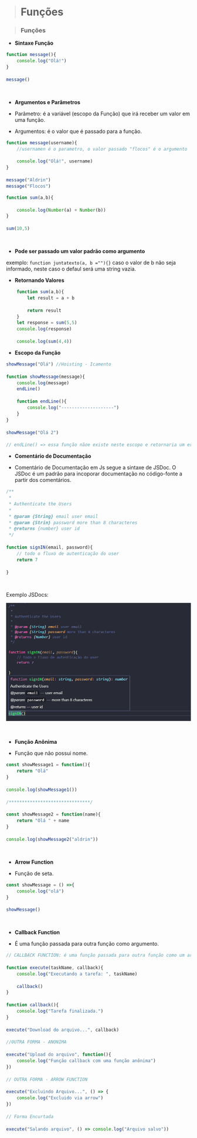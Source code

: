 > # **Funções**


> ### **Funções**

- **Sintaxe Função**

```javascript
function message(){
    console.log("Olá!")
}

message()
```
<br>

- **Argumentos e Parâmetros**

- Parâmetro: é a variável (escopo da Função) que irá receber um valor em uma função.
- Argumentos: é o valor que é passado para a função.

```javascript
function message(username){
    //usernamen é o parametro, o valor passado "flocos" é o argumento
    
    console.log("Olá!", username)
}

message("Aldrin")
message("Flocos")
```
```javascript
function sum(a,b){
  
    console.log(Number(a) + Number(b))
}

sum(10,5)
```
<br>

- **Pode ser passado um valor padrão como argumento**

exemplo: ```function juntatexto(a, b =""){}``` caso o valor de b não seja informado, neste caso o defaul será uma string vazia.
<br>

- **Retornando Valores**

```javascript
    function sum(a,b){
        let result = a + b

        return result
    }
    let response = sum(5,5)
    console.log(response)

    console.log(sum(4,4))
```

- **Escopo da Função**

```javascript
showMessage("Olá") //Hoisting - Icamento

function showMessage(message){
    console.log(message)
    endLine()

    function endLine(){
        console.log("--------------------")
    }
}

showMessage("Olá 2")

// endLine() => essa função nãoe existe neste escopo e retornaria um erro.
```

- **Comentário de Documentação**

- Comentário de Documentação em Js segue a sintaxe de JSDoc.
O JSDoc é um padrão para incoporar documentação no código-fonte a partir dos comentários.

```javascript
/**
 * 
 * Authenticate the Users
 * 
 * @param {String} email user email
 * @param {Strin} password more than 8 characteres
 * @returns {number} user id
 */

function signIN(email, password){
    // todo o fluxo de autenticação do user
    return 7

}
```
<br>

Exemplo JSDocs:

![JSDOCS](/JAVASCRIPT/img/jsdocsexemplo.png)

<br>

- **Função Anônima**

- Função que não possui nome.

```javascript
const showMessage1 = function(){
    return "Olá"
}

console.log(showMessage1())

/*******************************/

const showMessage2 = function(name){
    return "Olá " + name
}

console.log(showMessage2("aldrin"))
```
<br>

- **Arrow Function**

- Função de seta.

```javascript
const showMessage = () =>{
    console.log("olá")
}

showMessage()
```
<br>

- **Callback Function**

- É uma função passada para outra função como argumento.

```javascript
// CALLBACK FUNCTION: é uma função passada para outra função como um argumento.

function execute(taskName, callback){
    console.log("Executando a tarefa: ", taskName)

    callback()
}

function callback(){
    console.log("Tarefa finalizada.")
}

execute("Download do arquivo...", callback)
 
//OUTRA FORMA - ANONIMA

execute("Upload do arquivo", function(){
    console.log("Função callback com uma função anônima")
})

// OUTRA FORMA - ARROW FUNCTION

execute("Excluindo Arquivo...", () => {
    console.log("Excluido via arrow")
})

// Forma Encurtada

execute("Salando arquivo", () => console.log("Arquivo salvo"))
```